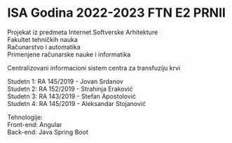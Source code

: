 # ISA Godina 2022-2023 FTN E2 PRNII  
Projekat iz predmeta Internet Softverske Arhitekture  
Fakultet tehničkih nauka  
Računarstvo i automatika  
Primenjene računarske nauke i informatika  
   
Centralizovani informacioni sistem centra za transfuziju krvi   

Studetn 1: RA 145/2019 - Jovan Srdanov  
Studetn 2: RA 152/2019 - Strahinja Eraković   
Studetn 3: RA 143/2019 - Stefan Apostolović  
Studetn 4: RA 145/2019 - Aleksandar Stojanović  

Tehnologije:   
Front-end: Angular  
Back-end: Java Spring Boot  